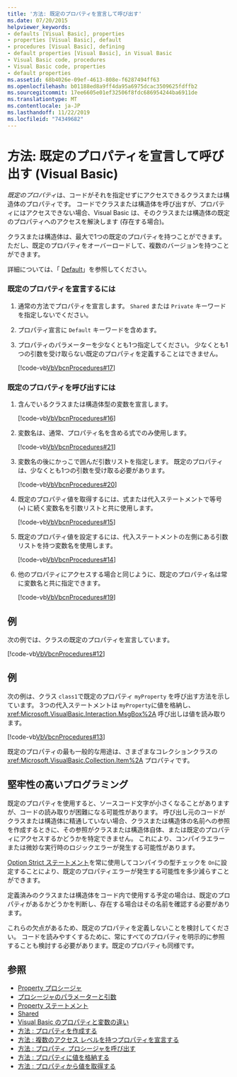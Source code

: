 ```yaml
---
title: '方法: 既定のプロパティを宣言して呼び出す'
ms.date: 07/20/2015
helpviewer_keywords:
- defaults [Visual Basic], properties
- properties [Visual Basic], default
- procedures [Visual Basic], defining
- default properties [Visual Basic], in Visual Basic
- Visual Basic code, procedures
- Visual Basic code, properties
- default properties
ms.assetid: 68b4026e-09ef-4613-808e-f6287494ff63
ms.openlocfilehash: b01188ed8a9ff4da95a6975dcac3509625fdffb2
ms.sourcegitcommit: 17ee6605e01ef32506f8fdc686954244ba6911de
ms.translationtype: MT
ms.contentlocale: ja-JP
ms.lasthandoff: 11/22/2019
ms.locfileid: "74349682"
---
```

# <a name="how-to-declare-and-call-a-default-property-in-visual-basic"></a>方法: 既定のプロパティを宣言して呼び出す (Visual Basic)
*既定のプロパティ*は、コードがそれを指定せずにアクセスできるクラスまたは構造体のプロパティです。 コードでクラスまたは構造体を呼び出すが、プロパティにはアクセスできない場合、Visual Basic は、そのクラスまたは構造体の既定のプロパティへのアクセスを解決します (存在する場合)。  
  
 クラスまたは構造体は、最大で1つの既定のプロパティを持つことができます。 ただし、既定のプロパティをオーバーロードして、複数のバージョンを持つことができます。  
  
 詳細については、「 [Default](../../../../visual-basic/language-reference/modifiers/default.md)」を参照してください。  
  
### <a name="to-declare-a-default-property"></a>既定のプロパティを宣言するには  
  
1. 通常の方法でプロパティを宣言します。 `Shared` または `Private` キーワードを指定しないでください。  
  
2. プロパティ宣言に `Default` キーワードを含めます。  
  
3. プロパティのパラメーターを少なくとも1つ指定してください。 少なくとも1つの引数を受け取らない既定のプロパティを定義することはできません。  
  
     [!code-vb[VbVbcnProcedures#17](~/samples/snippets/visualbasic/VS_Snippets_VBCSharp/VbVbcnProcedures/VB/Class1.vb#17)]  
  
### <a name="to-call-a-default-property"></a>既定のプロパティを呼び出すには  
  
1. 含んでいるクラスまたは構造体型の変数を宣言します。  
  
     [!code-vb[VbVbcnProcedures#16](~/samples/snippets/visualbasic/VS_Snippets_VBCSharp/VbVbcnProcedures/VB/Class1.vb#16)]  
  
2. 変数名は、通常、プロパティ名を含める式でのみ使用します。  
  
     [!code-vb[VbVbcnProcedures#21](~/samples/snippets/visualbasic/VS_Snippets_VBCSharp/VbVbcnProcedures/VB/Class1.vb#21)]  
  
3. 変数名の後にかっこで囲んだ引数リストを指定します。 既定のプロパティは、少なくとも1つの引数を受け取る必要があります。  
  
     [!code-vb[VbVbcnProcedures#20](~/samples/snippets/visualbasic/VS_Snippets_VBCSharp/VbVbcnProcedures/VB/Class1.vb#20)]  
  
4. 既定のプロパティ値を取得するには、式または代入ステートメントで等号 (`=`) に続く変数名を引数リストと共に使用します。  
  
     [!code-vb[VbVbcnProcedures#15](~/samples/snippets/visualbasic/VS_Snippets_VBCSharp/VbVbcnProcedures/VB/Class1.vb#15)]  
  
5. 既定のプロパティ値を設定するには、代入ステートメントの左側にある引数リストを持つ変数名を使用します。  
  
     [!code-vb[VbVbcnProcedures#14](~/samples/snippets/visualbasic/VS_Snippets_VBCSharp/VbVbcnProcedures/VB/Class1.vb#14)]  
  
6. 他のプロパティにアクセスする場合と同じように、既定のプロパティ名は常に変数名と共に指定できます。  
  
     [!code-vb[VbVbcnProcedures#19](~/samples/snippets/visualbasic/VS_Snippets_VBCSharp/VbVbcnProcedures/VB/Class1.vb#19)]  
  
## <a name="example"></a>例  
 次の例では、クラスの既定のプロパティを宣言しています。  
  
 [!code-vb[VbVbcnProcedures#12](~/samples/snippets/visualbasic/VS_Snippets_VBCSharp/VbVbcnProcedures/VB/Class1.vb#12)]  
  
## <a name="example"></a>例  
 次の例は、クラス `class1`で既定のプロパティ `myProperty` を呼び出す方法を示しています。 3つの代入ステートメントは `myProperty`に値を格納し、<xref:Microsoft.VisualBasic.Interaction.MsgBox%2A> 呼び出しは値を読み取ります。  
  
 [!code-vb[VbVbcnProcedures#13](~/samples/snippets/visualbasic/VS_Snippets_VBCSharp/VbVbcnProcedures/VB/Class1.vb#13)]  
  
 既定のプロパティの最も一般的な用途は、さまざまなコレクションクラスの <xref:Microsoft.VisualBasic.Collection.Item%2A> プロパティです。  
  
## <a name="robust-programming"></a>堅牢性の高いプログラミング  
 既定のプロパティを使用すると、ソースコード文字が小さくなることがありますが、コードの読み取りが困難になる可能性があります。 呼び出し元のコードがクラスまたは構造体に精通していない場合、クラスまたは構造体の名前への参照を作成するときに、その参照がクラスまたは構造体自体、または既定のプロパティにアクセスするかどうかを特定できません。 これにより、コンパイラエラーまたは微妙な実行時のロジックエラーが発生する可能性があります。  
  
 [Option Strict ステートメント](../../../../visual-basic/language-reference/statements/option-strict-statement.md)を常に使用してコンパイラの型チェックを `On`に設定することにより、既定のプロパティエラーが発生する可能性を多少減らすことができます。  
  
 定義済みのクラスまたは構造体をコード内で使用する予定の場合は、既定のプロパティがあるかどうかを判断し、存在する場合はその名前を確認する必要があります。  
  
 これらの欠点があるため、既定のプロパティを定義しないことを検討してください。 コードを読みやすくするために、常にすべてのプロパティを明示的に参照することも検討する必要があります。既定のプロパティも同様です。  
  
## <a name="see-also"></a>参照

- [Property プロシージャ](./property-procedures.md)
- [プロシージャのパラメーターと引数](./procedure-parameters-and-arguments.md)
- [Property ステートメント](../../../../visual-basic/language-reference/statements/property-statement.md)
- [Shared](../../../../visual-basic/language-reference/modifiers/default.md)
- [Visual Basic のプロパティと変数の違い](./differences-between-properties-and-variables.md)
- [方法 : プロパティを作成する](./how-to-create-a-property.md)
- [方法 : 複数のアクセス レベルを持つプロパティを宣言する](./how-to-declare-a-property-with-mixed-access-levels.md)
- [方法 : プロパティ プロシージャを呼び出す](./how-to-call-a-property-procedure.md)
- [方法 : プロパティに値を格納する](./how-to-put-a-value-in-a-property.md)
- [方法 : プロパティから値を取得する](./how-to-get-a-value-from-a-property.md)

